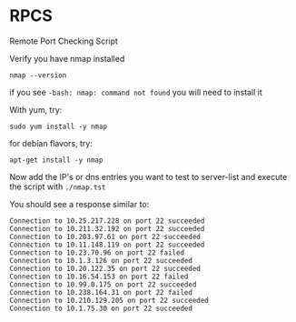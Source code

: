 # RPCS
Remote Port Checking Script

Verify you have nmap installed
```
nmap --version
```

if you see ```-bash: nmap: command not found``` you will need to install it  

With yum, try:  
```
sudo yum install -y nmap
```
for debian flavors, try: 
```
apt-get install -y nmap
```

Now add the IP's or dns entries you want to test to server-list and execute the script with ```./nmap.tst```

You should see a response similar to:
```
Connection to 10.25.217.228 on port 22 succeeded
Connection to 10.211.32.192 on port 22 succeeded
Connection to 10.203.97.61 on port 22 succeeded
Connection to 10.11.148.119 on port 22 succeeded
Connection to 10.23.70.96 on port 22 failed
Connection to 10.1.3.126 on port 22 succeeded
Connection to 10.20.122.35 on port 22 succeeded
Connection to 10.16.54.153 on port 22 failed
Connection to 10.99.0.175 on port 22 succeeded
Connection to 10.238.164.31 on port 22 failed
Connection to 10.210.129.205 on port 22 succeeded
Connection to 10.1.75.30 on port 22 succeeded
```

